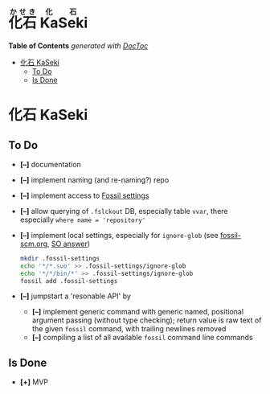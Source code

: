 

# <ruby>化石<rp>(</rp> <rt>かせき</rt><rp>)</rp></ruby> <ruby>Ka<rp>(</rp><rt>化</rt><rp>)</rp></ruby><ruby>Seki<rp>(</rp> <rt>石</rt><rp>)</rp></ruby>




<!-- START doctoc generated TOC please keep comment here to allow auto update -->
<!-- DON'T EDIT THIS SECTION, INSTEAD RE-RUN doctoc TO UPDATE -->
**Table of Contents**  *generated with [DocToc](https://github.com/thlorenz/doctoc)*

- [化石 KaSeki](#%E5%8C%96%E7%9F%B3-kaseki)
  - [To Do](#to-do)
  - [Is Done](#is-done)

<!-- END doctoc generated TOC please keep comment here to allow auto update -->

# 化石 KaSeki


## To Do

* **[–]** documentation
* **[–]** implement naming (and re-naming?) repo
* **[–]** implement access to [Fossil settings](https://fossil-scm.org/home/doc/trunk/www/settings.wiki)
* **[–]** allow querying of `.fslckout` DB, especially table `vvar`, there especially `where name =
  'repository'`
* **[–]** implement local settings, especially for `ignore-glob` (see
  [fossil-scm.org](https://www.fossil-scm.org/home/doc/trunk/www/settings.wiki), [SO
  answer](https://stackoverflow.com/a/23123528/7568091))

  ```bash
  mkdir .fossil-settings
  echo '*/*.suo' >> .fossil-settings/ignore-glob
  echo '*/*/bin/*' >> .fossil-settings/ignore-glob
  fossil add .fossil-settings
  ```

* **[–]** jumpstart a 'resonable API' by
  * **[–]** implement generic command with generic named, positional argument passing (without type
    checking); return value is raw text of the given `fossil` command, with trailing newlines removed
  * **[–]** compiling a list of all available `fossil` command line commands

## Is Done

* **[+]** MVP





